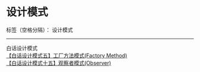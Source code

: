 ﻿# 设计模式

标签（空格分隔）： 设计模式

---

白话设计模式  
[【白话设计模式五】工厂方法模式(Factory Method)](https://my.oschina.net/xianggao/blog/617451)  
[【白话设计模式十五】观察者模式(Observer)](https://my.oschina.net/xianggao/blog/651395)  





